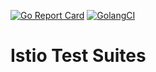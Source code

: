 [![Go Report Card](https://goreportcard.com/badge/github.com/istio/tests)](https://goreportcard.com/report/github.com/istio/tests)
[![GolangCI](https://golangci.com/badges/github.com/istio/tests.svg)](https://golangci.com/r/github.com/istio/tests)

# Istio Test Suites
